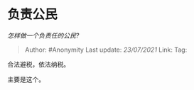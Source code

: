 # 负责公民
*怎样做一个负责任的公民?*

> Author: #Anonymity
> Last update: *23/07/2021*
> Link:
> Tag:

合法避税，依法纳税。

主要是这个。
